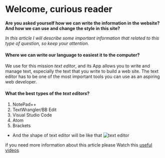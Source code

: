 # Welcome, curious reader

**Are you asked yourself how we can write the information in the website? And how we can use and change the style in this site?**

*In this article I will describe some important information that related to this type of question, so keep your attention.*

#### Where we can write our language to easiest it to the computer?
We use for this mission _text editor_, and its App allows you to write and manage text, especially the text that you write to build a web site. The text editor has to be one of the most important tools you can use as an aspiring web developer.

#### What the best types of the _text editors_?
1.	NotePad++
2.	TextWrangler/BB Edit
3.	Visual Studio Code
4.	Atom
5.	Brackets

* And the shape of text editor will be like that ![text editor](https://cloud.addictivetips.com/wp-content/uploads/2017/08/vim.png)

if you need more information about this article please Watch this [useful videos](https://www.youtube.com/watch?v=AJnhqf5IRC4)
